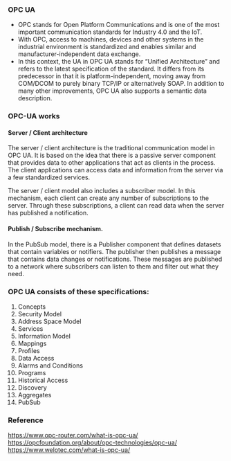 ### OPC UA
- OPC stands for Open Platform Communications and is one of the most important communication standards for Industry 4.0 and the IoT.
- With OPC, access to machines, devices and other systems in the industrial environment is standardized and enables similar and manufacturer-independent data exchange.
- In this context, the UA in OPC UA stands for “Unified Architecture” and refers to the latest specification of the standard. It differs from its predecessor in that it is platform-independent, moving away from COM/DCOM to purely binary TCP/IP or alternatively SOAP. In addition to many other improvements, OPC UA also supports a semantic data description.

### OPC-UA works
#### Server / Client architecture
The server / client architecture is the traditional communication model in OPC UA. It is based on the idea that there is a passive server component that provides data to other applications that act as clients in the process. The client applications can access data and information from the server via a few standardized services.

The server / client model also includes a subscriber model. In this mechanism, each client can create any number of subscriptions to the server. Through these subscriptions, a client can read data when the server has published a notification.
#### Publish / Subscribe mechanism.
In the PubSub model, there is a Publisher component that defines datasets that contain variables or notifiers. The publisher then publishes a message that contains data changes or notifications. These messages are published to a network where subscribers can listen to them and filter out what they need.

### OPC UA consists of these specifications:

1. Concepts
2. Security Model
3. Address Space Model
4. Services
5. Information Model
6. Mappings
7. Profiles
8. Data Access
9. Alarms and Conditions
10. Programs
11. Historical Access
12. Discovery
13. Aggregates
14. PubSub


### Reference 
https://www.opc-router.com/what-is-opc-ua/
https://opcfoundation.org/about/opc-technologies/opc-ua/ 
https://www.welotec.com/what-is-opc-ua/ 